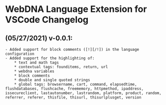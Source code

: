 # WebDNA Language Extension for VSCode Changelog

## (05/27/2021) v-0.0.1:
    - Added support for block comments ([!][/!]) in the language configuration
    - Added support for the highlighting of:
        * text and math tags
        * contextual tags: founditems, return, url
        * webdna variables
        * block comments
        * double and single quoted strings
        * global tags: browsername, cart, command, elapsedtime, flushdatabases, flushcache, freememory, httpmethod, ipaddress, issecureclient, lastautonumber, lastrandom, platform, product, random, referrer, referer, thisfile, thisurl, thisurlplusget, version
